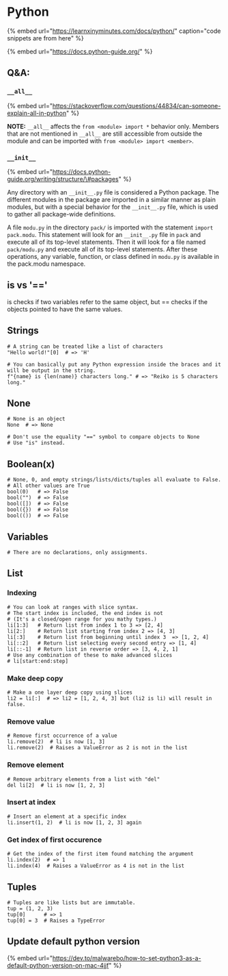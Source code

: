 # Python



{% embed url="https://learnxinyminutes.com/docs/python/" caption="code snippets are from here" %}

{% embed url="https://docs.python-guide.org/" %}

## Q&A: 

### `__all__`

{% embed url="https://stackoverflow.com/questions/44834/can-someone-explain-all-in-python" %}

**NOTE:** `__all__` affects the `from <module> import *` behavior only. Members that are not mentioned in `__all__` are still accessible from outside the module and can be imported with `from <module> import <member>`.

### `__init__`

{% embed url="https://docs.python-guide.org/writing/structure/\#packages" %}

Any directory with an `__init__.py` file is considered a Python package. The different modules in the package are imported in a similar manner as plain modules, but with a special behavior for the `__init__.py` file, which is used to gather all package-wide definitions.

A file `modu.py` in the directory `pack/` is imported with the statement `import pack.modu`. This statement will look for an `__init__.py` file in `pack` and execute all of its top-level statements. Then it will look for a file named `pack/modu.py` and execute all of its top-level statements. After these operations, any variable, function, or class defined in `modu.py` is available in the pack.modu namespace.

## is vs '=='

is checks if two variables refer to the same object, but == checks if the objects pointed to have the same values.

## Strings

```text
# A string can be treated like a list of characters
"Hello world!"[0]  # => 'H' 
```

```text
# You can basically put any Python expression inside the braces and it will be output in the string.
f"{name} is {len(name)} characters long." # => "Reiko is 5 characters long."
```

## None

```text
# None is an object
None  # => None

# Don't use the equality "==" symbol to compare objects to None
# Use "is" instead.
```

## Boolean\(x\)

```text
# None, 0, and empty strings/lists/dicts/tuples all evaluate to False.
# All other values are True
bool(0)   # => False
bool("")  # => False
bool([])  # => False
bool({})  # => False
bool(())  # => False
```

## Variables

```text
# There are no declarations, only assignments.
```

## List 

### Indexing

```text
# You can look at ranges with slice syntax.
# The start index is included, the end index is not
# (It's a closed/open range for you mathy types.)
li[1:3]   # Return list from index 1 to 3 => [2, 4]
li[2:]    # Return list starting from index 2 => [4, 3]
li[:3]    # Return list from beginning until index 3  => [1, 2, 4]
li[::2]   # Return list selecting every second entry => [1, 4]
li[::-1]  # Return list in reverse order => [3, 4, 2, 1]
# Use any combination of these to make advanced slices
# li[start:end:step]
```

### Make deep copy

```text
# Make a one layer deep copy using slices
li2 = li[:]  # => li2 = [1, 2, 4, 3] but (li2 is li) will result in false.
```

### Remove value

```text
# Remove first occurrence of a value
li.remove(2)  # li is now [1, 3]
li.remove(2)  # Raises a ValueError as 2 is not in the list
```

### Remove element 

```text
# Remove arbitrary elements from a list with "del"
del li[2]  # li is now [1, 2, 3]
```

### Insert at index

```text
# Insert an element at a specific index
li.insert(1, 2)  # li is now [1, 2, 3] again
```

### Get index of first occurence

```text
# Get the index of the first item found matching the argument
li.index(2)  # => 1
li.index(4)  # Raises a ValueError as 4 is not in the list
```

## Tuples

```text
# Tuples are like lists but are immutable.
tup = (1, 2, 3)
tup[0]      # => 1
tup[0] = 3  # Raises a TypeError
```

## Update default python version 

{% embed url="https://dev.to/malwarebo/how-to-set-python3-as-a-default-python-version-on-mac-4jjf" %}



